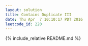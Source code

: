 ```yaml
---
layout: solution
title: Contains Duplicate III
date: Thu Apr  7 10:10:17 PDT 2016
leetcode_id: 220
---
```

{% include_relative README.md %}
